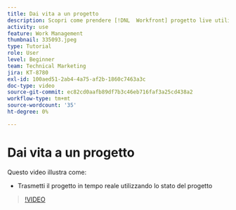 ```yaml
---
title: Dai vita a un progetto
description: Scopri come prendere [!DNL  Workfront] progetto live utilizzando lo stato del progetto.
activity: use
feature: Work Management
thumbnail: 335093.jpeg
type: Tutorial
role: User
level: Beginner
team: Technical Marketing
jira: KT-8780
exl-id: 100aed51-2ab4-4a75-af2b-1860c7463a3c
doc-type: video
source-git-commit: ec82cd0aafb89df7b3c46eb716faf3a25cd438a2
workflow-type: tm+mt
source-wordcount: '35'
ht-degree: 0%

---
```


# Dai vita a un progetto

Questo video illustra come:

* Trasmetti il progetto in tempo reale utilizzando lo stato del progetto

>[!VIDEO](https://video.tv.adobe.com/v/335093/?quality=12&learn=on)
